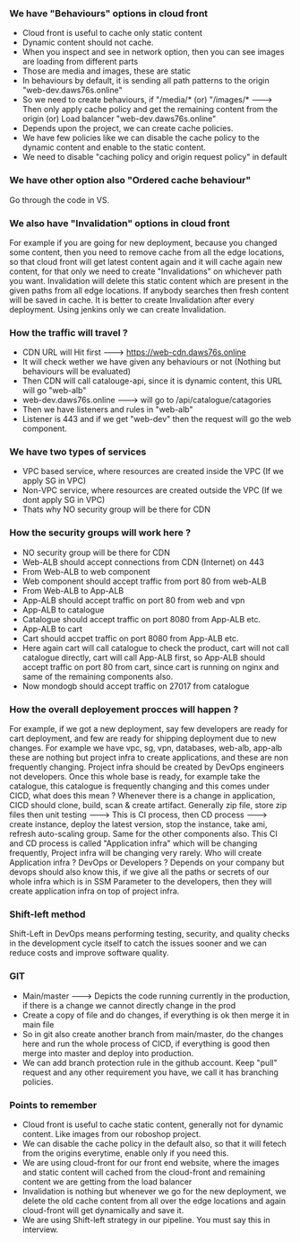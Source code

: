 ### We have "Behaviours" options in cloud front
- Cloud front is useful to cache only static content
- Dynamic content should not cache.
- When you inspect and see in network option, then you can see images are loading from different parts
- Those are media and images, these are static
- In behaviours by default, it is sending all path patterns to the origin "web-dev.daws76s.online"
- So we need to create behaviours, if "/media/* (or) "/images/* ---> Then only apply cache policy and get the
  remaining content from the origin (or) Load balancer "web-dev.daws76s.online"
- Depends upon the project, we can create cache policies.
- We have few policies like we can disable the cache policy to the dynamic content and enable to the static
  content.
- We need to disable "caching policy and origin request policy" in default

### We have other option also "Ordered cache behaviour"
Go through the code in VS.

### We also have "Invalidation" options in cloud front
For example if you are going for new deployment, because you changed some content, then you need to remove cache from all the edge locations, so that cloud front will get latest content again and it will cache again new content, for that only we need to create "Invalidations" on whichever path you want. Invalidation will delete this static content which are present in the given paths from all edge locations. If anybody searches then fresh content will be saved in cache. It is better to create Invalidation after every deployment. Using jenkins only we can create Invalidation.

### How the traffic will travel ?
- CDN URL will Hit first ---> https://web-cdn.daws76s.online
- It will check wether we have given any behaviours or not (Nothing but behaviours will be evaluated)
- Then CDN will call catalouge-api, since it is dynamic content, this URL will go "web-alb"
- web-dev.daws76s.online ---> will go to /api/catalogue/catagories
- Then we have listeners and rules in "web-alb"
- Listener is 443 and if we get "web-dev" then the request will go the web component.

### We have two types of services 
- VPC based service, where resources are created inside the VPC (If we apply SG in VPC)
- Non-VPC service, where resources are created outside the VPC (If we dont apply SG in VPC)
- Thats why NO security group will be there for CDN

### How the security groups will work here ?
- NO security group will be there for CDN
- Web-ALB should accept connections from CDN (Internet) on 443
- From Web-ALB to web component
- Web component should accept traffic from port 80 from web-ALB
- From Web-ALB to App-ALB
- App-ALB should accept traffic on port 80 from web and vpn
- App-ALB to catalogue
- Catalogue should accept traffic on port 8080 from App-ALB etc.
- App-ALB to cart
- Cart should accpet traffic on port 8080 from App-ALB etc.
- Here again cart will call catalogue to check the product, cart will not call catalogue directly, cart will
  call App-ALB first, so App-ALB should accept traffic on port 80 from cart, since cart is running on nginx
  and same of the remaining components also.
- Now mondogb should accept traffic on 27017 from catalogue

### How the overall deployement procces will happen ?
For example, if we got a new deployment, say few developers are ready for cart deployment, and few are ready for shipping deployment due to new changes. For example we have vpc, sg, vpn, databases, web-alb, app-alb these are nothing but project infra to create applications, and these are non frequently changing. Project infra should be created by DevOps engineers not developers. Once this whole base is ready, for example take the catalogue, this catalogue is frequently changing and this comes under CICD, what does this mean ? Whenever there is a change in application, CICD should clone, build, scan & create artifact. Generally zip file, store zip files then unit testing ---> This is CI process, then CD process ---> create instance, deploy the latest version, stop the instance, take ami, refresh auto-scaling group. Same for the other components also. This CI and CD process is called "Application infra" which will be changing frequently, Project infra will be changing very rarely. Who will create Application infra ? DevOps or Developers ? Depends on your company but devops should also know this, if we give all the paths or secrets of our whole infra which is in SSM Parameter to the developers, then they will create application infra on top of project infra.

### Shift-left method
Shift-Left in DevOps means performing testing, security, and quality checks in the development cycle itself to catch the issues sooner and we can reduce costs and improve software quality.

### GIT
- Main/master ---> Depicts the code running currently in the production, if there is a change we cannot
  directly change in the prod
- Create a copy of file and do changes, if everything is ok then merge it in main file
- So in git also create another branch from main/master, do the changes here and run the whole process of
  CICD, if everything is good then merge into master and deploy into production.
- We can add branch protection rule in the github account. Keep "pull" request and any other requirement you
  have, we call it has branching policies.

### Points to remember
- Cloud front is useful to cache static content, generally not for dynamic content. Like images from our
  roboshop project.
- We can disable the cache policy in the default also, so that it will fetech from the origins everytime,
  enable only if you need this.
- We are using cloud-front for our front end website, where the images and static content will cached from the
  cloud-front and remaining content we are getting from the load balancer
- Invalidation is nothing but whenever we go for the new deployment, we delete the old cache content from all
  over the edge locations and again cloud-front will get dynamically and save it.
- We are using Shift-left strategy in our pipeline. You must say this in interview.
